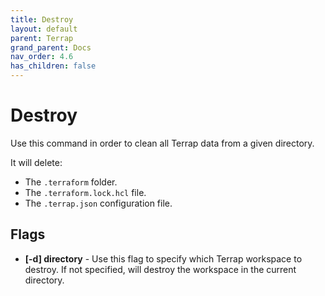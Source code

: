 ```yaml
---
title: Destroy
layout: default
parent: Terrap
grand_parent: Docs
nav_order: 4.6
has_children: false
---
```

# Destroy
Use this command in order to clean all Terrap data from a given directory.

It will delete:
* The `.terraform` folder.
* The `.terraform.lock.hcl` file.
* The `.terrap.json` configuration file.

## Flags
* **[-d] directory** - Use this flag to specify which Terrap workspace to destroy.
If not specified, will destroy the workspace in the current directory.
